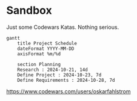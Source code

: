 # Sandbox 
Just some Codewars Katas. Nothing serious.

```mermaid
gantt
    title Project Schedule
    dateFormat YYYY-MM-DD
    axisFormat %m/%d

    section Planning
    Research : 2024-10-21, 14d
    Define Project : 2024-10-23, 7d
    Define Requirements : 2024-10-28, 7d
```

https://www.codewars.com/users/oskarfahlstrom
